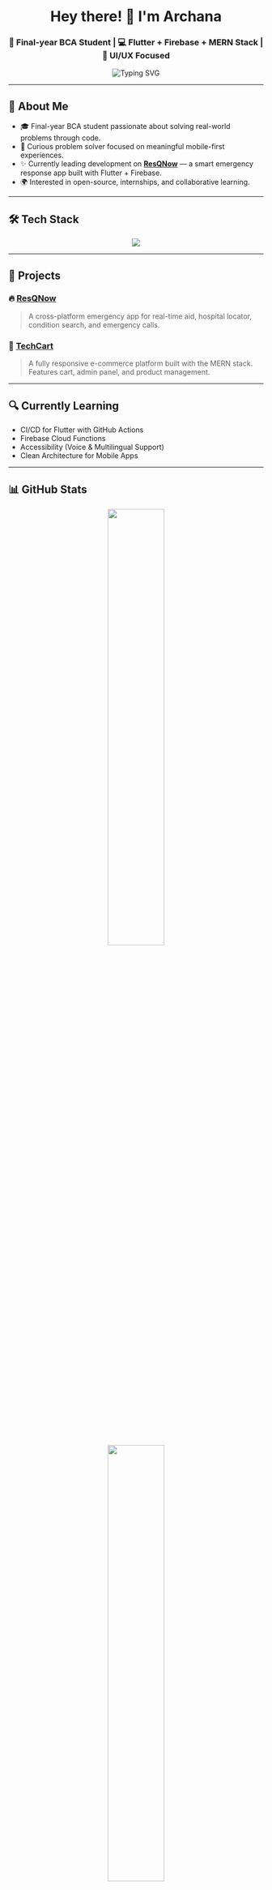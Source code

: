 <!-- 🌐 Archana | Full Stack + Mobile Developer GitHub Profile README -->

<h1 align="center">Hey there! 👋 I'm Archana</h1>
<h3 align="center">🚀 Final-year BCA Student | 💻 Flutter + Firebase + MERN Stack | 🎨 UI/UX Focused</h3>

<p align="center">
  <img src="https://readme-typing-svg.demolab.com?font=Poppins&size=20&duration=2000&pause=1000&color=F97316&center=true&vCenter=true&width=600&lines=Building+ResQNow+%F0%9F%9A%91+;Web+developer+%F0%9F%91%A9%E2%80%8D%F0%9F%92%BB+;Mobile+app+developer+%F0%9F%93%B1+;" alt="Typing SVG" />
</p>

---

## 📌 About Me

- 🎓 Final-year BCA student passionate about solving real-world problems through code.
- 🧠 Curious problem solver focused on meaningful mobile-first experiences.
- ✨ Currently leading development on **[ResQNow](https://github.com/Archana-in-git/resqnow)** — a smart emergency response app built with Flutter + Firebase.
- 🌍 Interested in open-source, internships, and collaborative learning.

---

## 🛠 Tech Stack

<p align="center">
  <img src="https://skillicons.dev/icons?i=flutter,dart,firebase,mongodb,express,react,nodejs,figma,vscode,git,github,postman" />
</p>

---

## 🚀 Projects

### 🔥 [ResQNow](https://github.com/Archana-in-git/resqnow)
> A cross-platform emergency app for real-time aid, hospital locator, condition search, and emergency calls.

### 🛒 [TechCart](https://github.com/Archana-in-git/techcart)
> A fully responsive e-commerce platform built with the MERN stack. Features cart, admin panel, and product management.

---

## 🔍 Currently Learning

- CI/CD for Flutter with GitHub Actions
- Firebase Cloud Functions
- Accessibility (Voice & Multilingual Support)
- Clean Architecture for Mobile Apps

---

## 📊 GitHub Stats

<p align="center">
  <img src="https://github-readme-stats.vercel.app/api?username=Archana-in-git&theme=tokyonight&show_icons=true&hide_border=true" width="47%" />
<!--   <img src="https://streak-stats.demolab.com/?user=Archana-in-git&theme=tokyonight&hide_border=true" width="47%" /> -->
</p>

<p align="center">
  <img src="https://github-readme-stats.vercel.app/api/top-langs/?username=Archana-in-git&layout=compact&theme=tokyonight&hide_border=true" width="47%" />
</p>

---

## 💬 Let’s Connect

<p align="center">
  <a href="https://linkedin.com/in/yourlinkedin"><img src="https://img.shields.io/badge/-LinkedIn-0A66C2?style=for-the-badge&logo=linkedin&logoColor=white"/></a>
  <a href="mailto:youremail@example.com"><img src="https://img.shields.io/badge/-Gmail-D14836?style=for-the-badge&logo=gmail&logoColor=white"/></a>
  <a href="https://github.com/yourusername"><img src="https://img.shields.io/badge/-GitHub-171515?style=for-the-badge&logo=github&logoColor=white"/></a>
</p>

---

## 🧠 Quote I Live By

> “Design like a user. Code like a pro. Ship like a team.” 💡

---

<p align="center">
  <img src="https://komarev.com/ghpvc/?username=Archana-in-git&label=Profile+Views&color=orange" alt="Profile views" />
</p>
